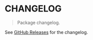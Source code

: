 # CHANGELOG

> Package changelog.

See [GitHub Releases](https://github.com/stdlib-js/array-safe-casts/releases) for the changelog.